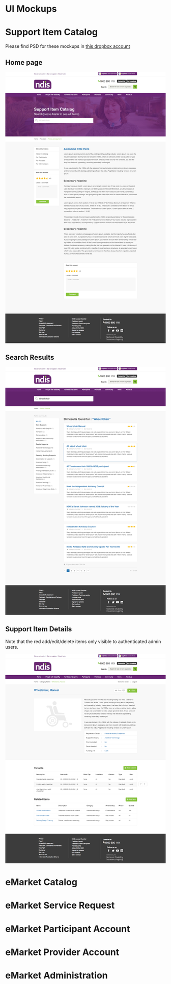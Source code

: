 # UI Mockups

# Support Item Catalog

Please find PSD for these mockups in [this dropbox account](https://www.dropbox.com/sh/wdoj1el56bpul58/AAD0oIgpjFhuSKpzrBtGxIhWa?dl=0)

## Home page

![Home page](Mockup_CatalogHome.jpg)

## Search Results

![Search Results](Mockup_search-result.jpg)

## Support Item Details

Note that the red add/edit/delete items only visible to authenticated admin users.

![Item Details](Mockup_support-item-details-admin.jpg)

# eMarket Catalog

# eMarket Service Request

# eMarket Participant Account

# eMarket Provider Account

# eMarket Administration

